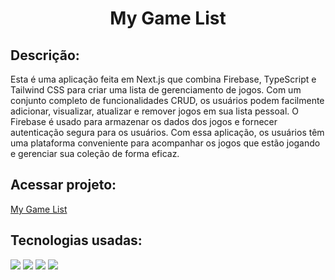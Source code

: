 <h1 align="center">My Game List</h1>

<h2>Descrição:</h2>

Esta é uma aplicação feita em Next.js que combina Firebase, TypeScript e Tailwind CSS para criar uma lista de gerenciamento de jogos. Com um conjunto completo de funcionalidades CRUD, os usuários podem facilmente adicionar, visualizar, atualizar e remover jogos em sua lista pessoal. O Firebase é usado para armazenar os dados dos jogos e fornecer autenticação segura para os usuários. Com essa aplicação, os usuários têm uma plataforma conveniente para acompanhar os jogos que estão jogando e gerenciar sua coleção de forma eficaz. 

<h2>Acessar projeto:</h2>
<a href="https://my-game-list-fcks.vercel.app">My Game List</a>

<h2>Tecnologias usadas:</h2>
<img src="https://img.shields.io/badge/Next.js-white?style=for-the-badge&logo=next&logoColor=white"></img>
<img src="https://img.shields.io/badge/TypeScript-blue?style=for-the-badge&logo=typescript&logoColor=white"></img>
<img src="https://img.shields.io/badge/Tailwind_CSS-38B2AC?style=for-the-badge&logo=tailwind-css&logoColor=white"></img>
<img src="https://img.shields.io/badge/Firebase-F29D0C?style=for-the-badge&logo=firebase&logoColor=white"></img>
